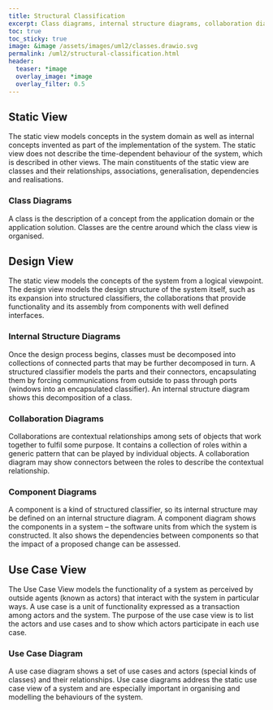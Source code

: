 ```yaml
---
title: Structural Classification
excerpt: Class diagrams, internal structure diagrams, collaboration diagrams, component diagrams and use case diagrams.
toc: true
toc_sticky: true
image: &image /assets/images/uml2/classes.drawio.svg
permalink: /uml2/structural-classification.html
header:
  teaser: *image
  overlay_image: *image
  overlay_filter: 0.5
---
```


## Static View

The static view models concepts in the system domain as well as internal concepts invented as part of the implementation of the system. The static view does not describe the time-dependent behaviour of the system, which is described in other views. The main constituents of the static view are classes and their relationships, associations, generalisation, dependencies and realisations.

### Class Diagrams

A class is the description of a concept from the application domain or the application solution. Classes are the centre around which the class view is organised.

## Design View

The static view models the concepts of the system from a logical viewpoint. The design view models the design structure of the system itself, such as its expansion into structured classifiers, the collaborations that provide functionality and its assembly from components with well defined interfaces.

### Internal Structure Diagrams

Once the design process begins, classes must be decomposed into collections of connected parts that may be further decomposed in turn. A structured classifier models the parts and their connectors, encapsulating them by forcing communications from outside to pass through ports (windows into an encapsulated classifier). An internal structure diagram shows this decomposition of a class.

### Collaboration Diagrams

Collaborations are contextual relationships among sets of objects that work together to fulfil some purpose. It contains a collection of roles within a generic pattern that can be played by individual objects. A collaboration diagram may show connectors between the roles to describe the contextual relationship.

### Component Diagrams

A component is a kind of structured classifier, so its internal structure may be defined on an internal structure diagram. A component diagram shows the components in a system – the software units from which the system is constructed. It also shows the dependencies between components so that the impact of a proposed change can be assessed.

## Use Case View

The Use Case View models the functionality of a system as perceived by outside agents (known as actors) that interact with the system in particular ways. A use case is a unit of functionality expressed as a transaction among actors and the system. The purpose of the use case view is to list the actors and use cases and to show which actors participate in each use case.

### Use Case Diagram

A use case diagram shows a set of use cases and actors (special kinds of classes) and their relationships. Use case diagrams address the static use case view of a system and are especially important in organising and modelling the behaviours of the system.
